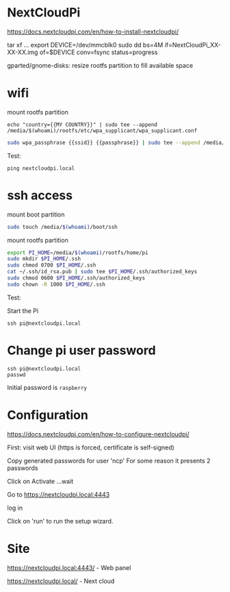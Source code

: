 # NextCloudPi

https://docs.nextcloudpi.com/en/how-to-install-nextcloudpi/

tar xf ...
export DEVICE=/dev/mmcblk0
sudo dd bs=4M if=NextCloudPi_XX-XX-XX.img of=$DEVICE conv=fsync status=progress

gparted/gnome-disks: resize rootfs partition to fill available space

# wifi

mount rootfs partition

```
echo "country={{MY COUNTRY}}" | sudo tee --append /media/$(whoami)/rootfs/etc/wpa_supplicant/wpa_supplicant.conf
```

```sh
sudo wpa_passphrase {{ssid}} {{passphrase}} | sudo tee --append /media/$(whoami)/rootfs/etc/wpa_supplicant/wpa_supplicant.conf
```

Test:

```
ping nextcloudpi.local
```

# ssh access

mount boot partition

```sh
sudo touch /media/$(whoami)/boot/ssh
```

mount rootfs partition

```sh
export PI_HOME=/media/$(whoami)/rootfs/home/pi
sudo mkdir $PI_HOME/.ssh
sudo chmod 0700 $PI_HOME/.ssh
cat ~/.ssh/id_rsa.pub | sudo tee $PI_HOME/.ssh/authorized_keys
sudo chmod 0600 $PI_HOME/.ssh/authorized_keys
sudo chown -R 1000 $PI_HOME/.ssh
```

Test:

Start the Pi

```
ssh pi@nextcloudpi.local
```

# Change pi user password

```
ssh pi@nextcloudpi.local
passwd
```

Initial password is `raspberry`

# Configuration

https://docs.nextcloudpi.com/en/how-to-configure-nextcloudpi/

First: visit web UI (https is forced, certificate is self-signed)

Copy generated passwords for user 'ncp'
For some reason it presents 2 passwords

Click on Activate
...wait

Go to https://nextcloudpi.local:4443

log in

Click on 'run' to run the setup wizard.

# Site

https://nextcloudpi.local:4443/ - Web panel

https://nextcloudpi.local/ - Next cloud

